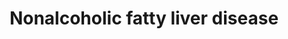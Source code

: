 ---
annotations:
- id: DOID:0080547
  parent: genetic disease
  type: Disease Ontology
  value: non-alcoholic steatohepatitis
- id: CL:0000182
  parent: native cell
  type: Cell Type Ontology
  value: hepatocyte
- id: PW:0001413
  parent: disease pathway
  type: Pathway Ontology
  value: liver disease pathway
- id: DOID:0080208
  parent: genetic disease
  type: Disease Ontology
  value: non-alcoholic fatty liver disease
- id: PW:0000013
  parent: disease pathway
  type: Pathway Ontology
  value: disease pathway
authors:
- AlexanderPico
- Egonw
- Eweitz
citedin:
- link: PMC9316482
  title: A Pilot Mitochondrial Genome-Wide Association on Migraine Among Saudi Arabians
    (2022)
- link: PMC9046243
  title: Coordinated Cross-Talk Between the Myc and Mlx Networks in Liver Regeneration
    and Neoplasia (2022)
- link: PMC8720586
  title: Target Deconvolution of Fenofibrate in Nonalcoholic Fatty Liver Disease Using
    Bioinformatics Analysis (2021)
- link: 10.1186/s40001-024-01951-z
  title: 'Non-dialyzable uremic toxins and renal tubular cell damage in CKD patients:
    a systems biology approach (2024)'
communities:
- Diseases
- MetaKids
- ONTOX
description: Nonalcoholic fatty liver disease (NAFLD) is a condition in which too
  much fat is stored in the liver. Nonalcoholic steatohepatitis (NASH; also known
  as metabolic dysfunction-associated steatohepatitis / MASH) is a type of NAFLD marked
  by liver inflammation, which may progress to scarring and irreversible damage similar
  to that caused by heavy alcohol use. Components of glucose metabolism, insulin signaling,
  inflammation, oxidative stress, ER stress, and apoptosis are all involved and interconnected
  in the progression of this disease.
last-edited: 2025-05-07
ndex: ee492f76-8b6a-11eb-9e72-0ac135e8bacf
organisms:
- Homo sapiens
redirect_from:
- /index.php/Pathway:WP4396
- /instance/WP4396
- /instance/WP4396_r138900
revision: r138900
schema-jsonld:
- '@context': https://schema.org/
  '@id': https://wikipathways.github.io/pathways/WP4396.html
  '@type': Dataset
  creator:
    '@type': Organization
    name: WikiPathways
  description: Nonalcoholic fatty liver disease (NAFLD) is a condition in which too
    much fat is stored in the liver. Nonalcoholic steatohepatitis (NASH; also known
    as metabolic dysfunction-associated steatohepatitis / MASH) is a type of NAFLD
    marked by liver inflammation, which may progress to scarring and irreversible
    damage similar to that caused by heavy alcohol use. Components of glucose metabolism,
    insulin signaling, inflammation, oxidative stress, ER stress, and apoptosis are
    all involved and interconnected in the progression of this disease.
  keywords:
  - ADIPOQ
  - ADIPOR1
  - ADIPOR2
  - AKT1
  - AKT2
  - AKT3
  - ATF4
  - BAK1
  - BAX
  - BBC3
  - BID
  - BIM
  - CASP3
  - CASP7
  - CASP8
  - CCL2
  - CDC42
  - CEBPA
  - COX1
  - COX2
  - COX3
  - COX4I1
  - COX4I2
  - COX5A
  - COX5B
  - COX6A1
  - COX6A2
  - COX6B1
  - COX6B2
  - COX6C
  - COX7A1
  - COX7A2
  - COX7A2L
  - COX7B
  - COX7B2
  - COX7C
  - COX8A
  - COX8C
  - CXCL8
  - CYC1
  - CYCS
  - CYP2E1
  - CYTB
  - D-glucose
  - DDIT3
  - EIF2AK3
  - EIF2S1
  - ERN1
  - FAS
  - FASLG
  - FXR
  - Fatty acids
  - GSK3A
  - GSK3B
  - IKBKB
  - IL1A
  - IL1B
  - IL6
  - IL6R
  - INS
  - INSR
  - IRS1
  - IRS2
  - ITCH
  - JNK1
  - JNK2
  - JUN
  - LEP
  - LEPR
  - MAP3K11
  - MAP3K5
  - MLX
  - MLXIP
  - MLXIPL
  - NDUFA1
  - NDUFA10
  - NDUFA11
  - NDUFA12
  - NDUFA13
  - NDUFA2
  - NDUFA3
  - NDUFA4
  - NDUFA4L2
  - NDUFA5
  - NDUFA6
  - NDUFA7
  - NDUFA8
  - NDUFA9
  - NDUFAB1
  - NDUFB1
  - NDUFB10
  - NDUFB11
  - NDUFB2
  - NDUFB3
  - NDUFB4
  - NDUFB5
  - NDUFB6
  - NDUFB7
  - NDUFB8
  - NDUFB9
  - NDUFC1
  - NDUFC2
  - NDUFC2-KCTD14
  - NDUFS1
  - NDUFS2
  - NDUFS3
  - NDUFS4
  - NDUFS5
  - NDUFS6
  - NDUFS7
  - NDUFS8
  - NDUFV1
  - NDUFV2
  - NDUFV3
  - NFKB1
  - NR1H3
  - Oxysterols
  - PIK3CA
  - PIK3CB
  - PIK3CD
  - PIK3R1
  - PIK3R2
  - PIK3R3
  - PKLR
  - PPARA
  - PRKAA1
  - PRKAA2
  - PRKAB1
  - PRKAB2
  - PRKAG1
  - PRKAG2
  - PRKAG3
  - RAC1
  - RELA
  - ROS
  - RXRA
  - SDHA
  - SDHB
  - SDHC
  - SDHD
  - SMAD7
  - SOCS3
  - SREBF1
  - Selonsertib
  - TGFB1
  - TNF
  - TNFR1
  - TRAF2
  - UQCR10
  - UQCR11
  - UQCRB
  - UQCRC1
  - UQCRC2
  - UQCRFS1
  - UQCRH
  - UQCRHL
  - UQCRQ
  - VCAM1
  - XBP1
  license: CC0
  name: Nonalcoholic fatty liver disease
seo: CreativeWork
title: Nonalcoholic fatty liver disease
wpid: WP4396
---